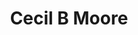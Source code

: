 ---
pid: LLB22
title: Cecil B Moore
location_transcription: Broad + Cecil B Moore Ave NE Corner
zipcode: '19104'
outside_phl: 
neighborhood: University City,Belmont,Parkside,Powelton Village
age: '25'
age_range: 20-29
instagram: 
image_file_name: LLB_22.jpg
proposal_transcription: Script of famous words or summary of his major accomplishments.
  Gold or Bronze Statue. Cecil. Fountain.
topic: Figure,History,Philadelphia,Politics,Social Justice
topic_summary: 0, 0, 0, 0, 0
type: Fountain,Sculpture Statue
keywords_other: 
credit: Chelsey Lowe
image_labels: 
twitter: chelseyloweco
facebook: 
permalink: "/monuments/llb22/"
layout: item-page
---